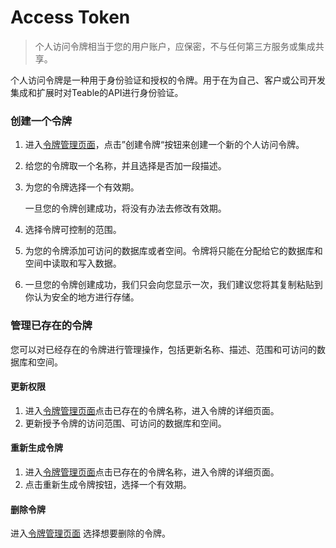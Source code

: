 # Access Token

> 个人访问令牌相当于您的用户账户，应保密，不与任何第三方服务或集成共享。

个人访问令牌是一种用于身份验证和授权的令牌。用于在为自己、客户或公司开发集成和扩展时对Teable的API进行身份验证。

### 创建一个令牌

1. 进入[令牌管理页面](https://app.teable.cn/setting/personal-access-token)，点击”创建令牌“按钮来创建一个新的个人访问令牌。

2. 给您的令牌取一个名称，并且选择是否加一段描述。

3. 为您的令牌选择一个有效期。

   一旦您的令牌创建成功，将没有办法去修改有效期。

4. 选择令牌可控制的范围。

5. 为您的令牌添加可访问的数据库或者空间。令牌将只能在分配给它的数据库和空间中读取和写入数据。

6. 一旦您的令牌创建成功，我们只会向您显示一次，我们建议您将其复制粘贴到你认为安全的地方进行存储。

### 管理已存在的令牌

您可以对已经存在的令牌进行管理操作，包括更新名称、描述、范围和可访问的数据库和空间。

#### 更新权限

1. 进入[令牌管理页面](https://app.teable.cn/setting/personal-access-token)点击已存在的令牌名称，进入令牌的详细页面。
2. 更新授予令牌的访问范围、可访问的数据库和空间。

#### 重新生成令牌

1. 进入[令牌管理页面](https://app.teable.cn/setting/personal-access-token)点击已存在的令牌名称，进入令牌的详细页面。
2. 点击重新生成令牌按钮，选择一个有效期。

#### 删除令牌

进入[令牌管理页面](https://app.teable.cn/setting/personal-access-token) 选择想要删除的令牌。

